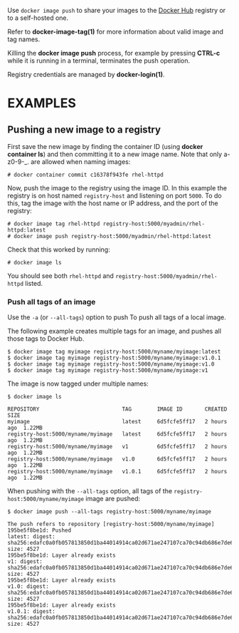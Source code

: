 Use `docker image push` to share your images to the [Docker Hub](https://hub.docker.com)
registry or to a self-hosted one.

Refer to **docker-image-tag(1)** for more information about valid image and tag names.

Killing the **docker image push** process, for example by pressing **CTRL-c** while it
is running in a terminal, terminates the push operation.

Registry credentials are managed by **docker-login(1)**.

# EXAMPLES

## Pushing a new image to a registry

First save the new image by finding the container ID (using **docker container ls**)
and then committing it to a new image name.  Note that only a-z0-9-_. are
allowed when naming images:

    # docker container commit c16378f943fe rhel-httpd

Now, push the image to the registry using the image ID. In this example the
registry is on host named `registry-host` and listening on port `5000`. To do
this, tag the image with the host name or IP address, and the port of the
registry:

    # docker image tag rhel-httpd registry-host:5000/myadmin/rhel-httpd:latest
    # docker image push registry-host:5000/myadmin/rhel-httpd:latest

Check that this worked by running:

    # docker image ls

You should see both `rhel-httpd` and `registry-host:5000/myadmin/rhel-httpd`
listed.

### Push all tags of an image

Use the `-a` (or `--all-tags`) option to push To push all tags of a local image.

The following example creates multiple tags for an image, and pushes all those
tags to Docker Hub.

    $ docker image tag myimage registry-host:5000/myname/myimage:latest
    $ docker image tag myimage registry-host:5000/myname/myimage:v1.0.1
    $ docker image tag myimage registry-host:5000/myname/myimage:v1.0
    $ docker image tag myimage registry-host:5000/myname/myimage:v1

The image is now tagged under multiple names:

    $ docker image ls
    
    REPOSITORY                          TAG        IMAGE ID       CREATED      SIZE
    myimage                             latest     6d5fcfe5ff17   2 hours ago  1.22MB
    registry-host:5000/myname/myimage   latest     6d5fcfe5ff17   2 hours ago  1.22MB
    registry-host:5000/myname/myimage   v1         6d5fcfe5ff17   2 hours ago  1.22MB
    registry-host:5000/myname/myimage   v1.0       6d5fcfe5ff17   2 hours ago  1.22MB
    registry-host:5000/myname/myimage   v1.0.1     6d5fcfe5ff17   2 hours ago  1.22MB

When pushing with the `--all-tags` option, all tags of the `registry-host:5000/myname/myimage`
image are pushed:


    $ docker image push --all-tags registry-host:5000/myname/myimage
    
    The push refers to repository [registry-host:5000/myname/myimage]
    195be5f8be1d: Pushed
    latest: digest: sha256:edafc0a0fb057813850d1ba44014914ca02d671ae247107ca70c94db686e7de6 size: 4527
    195be5f8be1d: Layer already exists
    v1: digest: sha256:edafc0a0fb057813850d1ba44014914ca02d671ae247107ca70c94db686e7de6 size: 4527
    195be5f8be1d: Layer already exists
    v1.0: digest: sha256:edafc0a0fb057813850d1ba44014914ca02d671ae247107ca70c94db686e7de6 size: 4527
    195be5f8be1d: Layer already exists
    v1.0.1: digest: sha256:edafc0a0fb057813850d1ba44014914ca02d671ae247107ca70c94db686e7de6 size: 4527
